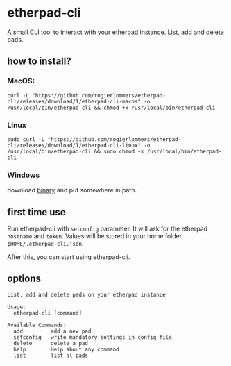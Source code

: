 # etherpad-cli
A small CLI tool to interact with your [etherpad](https://github.com/ether/etherpad-lite) instance. List, add and delete pads.

## how to install?

### MacOS:

```
curl -L "https://github.com/rogierlommers/etherpad-cli/releases/download/1/etherpad-cli-macos" -o /usr/local/bin/etherpad-cli && chmod +x /usr/local/bin/etherpad-cli
```

### Linux

```
sudo curl -L "https://github.com/rogierlommers/etherpad-cli/releases/download/1/etherpad-cli-linux" -o /usr/local/bin/etherpad-cli && sudo chmod +x /usr/local/bin/etherpad-cli
```

### Windows
download [binary](https://github.com/rogierlommers/etherpad-cli/releases/download/1/etherpad-cli.exe) and put somewhere in path.

## first time use
Run etherpad-cli with `setconfig` parameter. It will ask for the etherpad `hostname` and `token`. Values will be stored in your home folder, `$HOME/.etherpad-cli.json`.

After this, you can start using etherpad-cli.

## options

```
List, add and delete pads on your etherpad instance

Usage:
  etherpad-cli [command]

Available Commands:
  add         add a new pad
  setconfig   write mandatory settings in config file
  delete      delete a pad
  help        Help about any command
  list        list al pads
```
